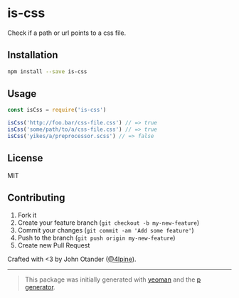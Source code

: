 # is-css

Check if a path or url points to a css file.

## Installation

```bash
npm install --save is-css
```

## Usage

```javascript
const isCss = require('is-css')

isCss('http://foo.bar/css-file.css') // => true
isCss('some/path/to/a/css-file.css') // => true
isCss('yikes/a/preprocessor.scss') // => false
```

## License

MIT

## Contributing

1. Fork it
2. Create your feature branch (`git checkout -b my-new-feature`)
3. Commit your changes (`git commit -am 'Add some feature'`)
4. Push to the branch (`git push origin my-new-feature`)
5. Create new Pull Request

Crafted with <3 by John Otander ([@4lpine](https://twitter.com/4lpine)).

---

> This package was initially generated with [yeoman](http://yeoman.io) and the [p generator](https://github.com/johnotander/generator-p.git).
